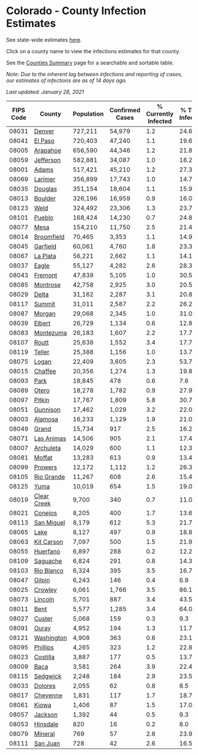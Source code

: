 # Colorado - County Infection Estimates

See state-wide estimates [here](/infections/us-co).

Click on a county name to view the infections estimates for that county.

See the [Counties Summary](/infections/summary-counties) page for a searchable and sortable table.

*Note: Due to the inherent lag between infections and reporting of cases, our estimates of infections are as of 14 days ago.*

*Last updated: January 28, 2021*

|   FIPS Code |                     County |   Population |   Confirmed Cases |   % Currently Infected |   % Total Infected |
|-------------|----------------------------|--------------|-------------------|------------------------|--------------------|
|       08031 |           [Denver](denver) |      727,211 |            54,979 |                    1.2 |               24.6 |
|       08041 |         [El Paso](el-paso) |      720,403 |            47,240 |                    1.1 |               19.6 |
|       08005 |       [Arapahoe](arapahoe) |      656,590 |            44,346 |                    1.2 |               21.8 |
|       08059 |     [Jefferson](jefferson) |      582,881 |            34,087 |                    1.0 |               18.2 |
|       08001 |             [Adams](adams) |      517,421 |            45,210 |                    1.2 |               27.3 |
|       08069 |         [Larimer](larimer) |      356,899 |            17,743 |                    1.0 |               14.7 |
|       08035 |         [Douglas](douglas) |      351,154 |            18,604 |                    1.1 |               15.9 |
|       08013 |         [Boulder](boulder) |      326,196 |            16,959 |                    0.9 |               16.0 |
|       08123 |               [Weld](weld) |      324,492 |            23,306 |                    1.3 |               23.7 |
|       08101 |           [Pueblo](pueblo) |      168,424 |            14,230 |                    0.7 |               24.8 |
|       08077 |               [Mesa](mesa) |      154,210 |            11,750 |                    2.5 |               21.4 |
|       08014 |   [Broomfield](broomfield) |       70,465 |             3,353 |                    1.1 |               14.9 |
|       08045 |       [Garfield](garfield) |       60,061 |             4,760 |                    1.8 |               23.3 |
|       08067 |       [La Plata](la-plata) |       56,221 |             2,662 |                    1.1 |               14.1 |
|       08037 |             [Eagle](eagle) |       55,127 |             4,282 |                    2.6 |               28.3 |
|       08043 |         [Fremont](fremont) |       47,839 |             5,105 |                    1.0 |               30.5 |
|       08085 |       [Montrose](montrose) |       42,758 |             2,925 |                    3.0 |               20.5 |
|       08029 |             [Delta](delta) |       31,162 |             2,287 |                    3.1 |               20.8 |
|       08117 |           [Summit](summit) |       31,011 |             2,587 |                    2.2 |               26.2 |
|       08087 |           [Morgan](morgan) |       29,068 |             2,345 |                    1.0 |               31.0 |
|       08039 |           [Elbert](elbert) |       26,729 |             1,134 |                    0.6 |               12.8 |
|       08083 |     [Montezuma](montezuma) |       26,183 |             1,607 |                    2.2 |               17.7 |
|       08107 |             [Routt](routt) |       25,638 |             1,552 |                    3.4 |               17.7 |
|       08119 |           [Teller](teller) |       25,388 |             1,156 |                    1.0 |               13.7 |
|       08075 |             [Logan](logan) |       22,409 |             3,605 |                    2.3 |               53.7 |
|       08015 |         [Chaffee](chaffee) |       20,356 |             1,274 |                    1.3 |               19.8 |
|       08093 |               [Park](park) |       18,845 |               478 |                    0.6 |                7.6 |
|       08089 |             [Otero](otero) |       18,278 |             1,782 |                    0.9 |               27.9 |
|       08097 |           [Pitkin](pitkin) |       17,767 |             1,809 |                    5.8 |               30.7 |
|       08051 |       [Gunnison](gunnison) |       17,462 |             1,029 |                    3.2 |               22.0 |
|       08003 |         [Alamosa](alamosa) |       16,233 |             1,129 |                    1.9 |               21.0 |
|       08049 |             [Grand](grand) |       15,734 |               917 |                    2.5 |               16.2 |
|       08071 |   [Las Animas](las-animas) |       14,506 |               905 |                    2.1 |               17.4 |
|       08007 |     [Archuleta](archuleta) |       14,029 |               600 |                    1.1 |               12.3 |
|       08081 |           [Moffat](moffat) |       13,283 |               613 |                    0.9 |               13.4 |
|       08099 |         [Prowers](prowers) |       12,172 |             1,112 |                    1.2 |               26.3 |
|       08105 |   [Rio Grande](rio-grande) |       11,267 |               608 |                    2.6 |               15.4 |
|       08125 |               [Yuma](yuma) |       10,019 |               654 |                    1.5 |               19.0 |
|       08019 | [Clear Creek](clear-creek) |        9,700 |               340 |                    0.7 |               11.0 |
|       08021 |         [Conejos](conejos) |        8,205 |               400 |                    1.7 |               13.6 |
|       08113 |   [San Miguel](san-miguel) |        8,179 |               612 |                    5.3 |               21.7 |
|       08065 |               [Lake](lake) |        8,127 |               497 |                    0.9 |               18.8 |
|       08063 |   [Kit Carson](kit-carson) |        7,097 |               500 |                    1.5 |               21.9 |
|       08055 |       [Huerfano](huerfano) |        6,897 |               288 |                    0.2 |               12.2 |
|       08109 |       [Saguache](saguache) |        6,824 |               291 |                    0.8 |               14.3 |
|       08103 |   [Rio Blanco](rio-blanco) |        6,324 |               395 |                    3.5 |               16.7 |
|       08047 |           [Gilpin](gilpin) |        6,243 |               146 |                    0.4 |                6.9 |
|       08025 |         [Crowley](crowley) |        6,061 |             1,766 |                    3.5 |               86.1 |
|       08073 |         [Lincoln](lincoln) |        5,701 |               887 |                    3.4 |               43.5 |
|       08011 |               [Bent](bent) |        5,577 |             1,285 |                    3.4 |               64.0 |
|       08027 |           [Custer](custer) |        5,068 |               159 |                    0.3 |                9.3 |
|       08091 |             [Ouray](ouray) |        4,952 |               194 |                    1.3 |               11.7 |
|       08121 |   [Washington](washington) |        4,908 |               363 |                    0.6 |               23.1 |
|       08095 |       [Phillips](phillips) |        4,265 |               323 |                    1.2 |               22.8 |
|       08023 |       [Costilla](costilla) |        3,887 |               177 |                    0.5 |               13.7 |
|       08009 |               [Baca](baca) |        3,581 |               264 |                    3.9 |               22.4 |
|       08115 |       [Sedgwick](sedgwick) |        2,248 |               184 |                    2.9 |               23.5 |
|       08033 |         [Dolores](dolores) |        2,055 |                62 |                    0.8 |                8.5 |
|       08017 |       [Cheyenne](cheyenne) |        1,831 |               117 |                    1.7 |               18.7 |
|       08061 |             [Kiowa](kiowa) |        1,406 |                87 |                    1.5 |               17.0 |
|       08057 |         [Jackson](jackson) |        1,392 |                44 |                    0.5 |                9.3 |
|       08053 |       [Hinsdale](hinsdale) |          820 |                16 |                    0.2 |                8.0 |
|       08079 |         [Mineral](mineral) |          769 |                57 |                    2.8 |               23.9 |
|       08111 |       [San Juan](san-juan) |          728 |                42 |                    2.6 |               16.5 |